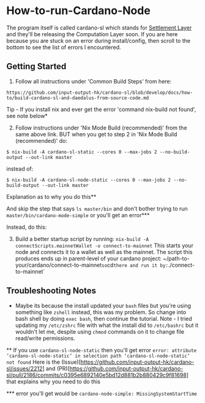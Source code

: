 # How-to-run-Cardano-Node
The program itself is called cardano-sl which stands for [Settlement Layer](https://cardanodocs.com/introduction/) and they'll be releasing the Computation Layer soon. If you are here because you are stuck on an error during install/config, then scroll to the bottom to see the list of errors I encountered.

## Getting Started

1. Follow all instructions under 'Common Build Steps' from here:
```
https://github.com/input-output-hk/cardano-sl/blob/develop/docs/how-to/build-cardano-sl-and-daedalus-from-source-code.md
```
Tip - If you install nix and ever get the error 'command nix-build not found', see note below*

2. Follow instructions under 'Nix Mode Build (recommended)' from the same above link. BUT when you get to step 2 in 'Nix Mode Build (recommended)' do:
```
$ nix-build -A cardano-sl-static --cores 0 --max-jobs 2 --no-build-output --out-link master
```
instead of:
```
$ nix-build -A cardano-sl-node-static --cores 0 --max-jobs 2 --no-build-output --out-link master
```
Explanation as to why you do this**

And skip the step that says `ls master/bin` and don't bother trying to run `master/bin/cardano-mode-simple` or you'll get an error***

Instead, do this:

3. Build a better startup script by running:
`nix-build -A connectScripts.mainnetWallet -o connect-to-mainnet`
This starts your node and connects it to a wallet as well as the mainnet. The script this produces ends up in parent-level of your cardano project: ~/path-to-your/cardano/connect-to-mainnet` so `cd` there and run it by:
`./connect-to-mainnet`


## Troubleshooting Notes
* Maybe its because the install updated your `bash` files but you're using something like `zshell` instead, this was my problem. So change into bash shell by doing `exec bash`, then continue the tutorial. Note - I tried updating my `/etc/zshrc` file with what the install did to `/etc/bashrc` but it wouldn't let me, despite using `chmod` commands on it to change file read/write permissions.

** If you use `cardano-sl-node-static` then you'll get error `error: attribute ‘cardano-sl-node-static’ in selection path ‘cardano-sl-node-static’ not found`
Here is the (Issue)[https://github.com/input-output-hk/cardano-sl/issues/2212] and (PR)[https://github.com/input-output-hk/cardano-sl/pull/2186/commits/c0395e6892140e5bd12d881b2b880429c9f81698] that explains why you need to do this

*** error you'll get would be `cardano-node-simple: MissingSystemStartTime`
